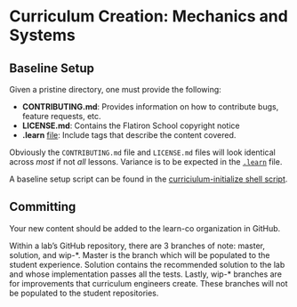 # Curriculum Creation: Mechanics and Systems

## Baseline Setup

Given a pristine directory, one must provide the following:

* **CONTRIBUTING.md**: Provides information on how to contribute bugs, feature
  requests, etc.
* **LICENSE.md**: Contains the Flatiron School copyright notice
* **.learn** [file][learn]: Include tags that describe the content covered.

Obviously the `CONTRIBUTING.md` file and `LICENSE.md` files will look identical
across _most_ if not _all_ lessons. Variance is to be expected in the
[`.learn`][learn] file.

A baseline setup script can be found in the [curriciulum-initialize shell
script](./curriculum-initialize.sh).

## Committing

Your new content should be added to the learn-co organization in GitHub.

Within a lab’s GitHub repository, there are 3 branches of note: master,
solution, and wip-\*. Master is the branch which will be populated to the
student experience. Solution contains the recommended solution to the lab and
whose implementation passes all the tests. Lastly, wip-\* branches are for
improvements that curriculum engineers create. These branches will not be
populated to the student repositories.

[learn]: ./learn-file.md

<!-- Note! Heroku application: https://learn-linter-ci.herokuapp.com/ points to
this page! Therefore if you move this page, you need to make sure to open up
that application which is in flatiron-labs/learn-linter-ci -->
